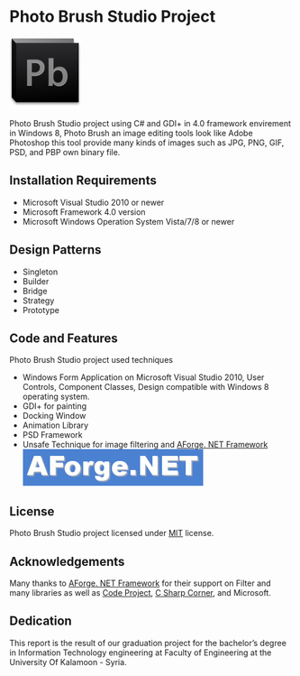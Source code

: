 # Photo Brush Studio Project 
![PhotoBrush L](PhotoBrushProject/Resources/icon_128.png "PhotoBrushStudio")

Photo Brush Studio project using C# and GDI+ in 4.0 framework envirement in Windows 8, Photo Brush an image editing tools look like Adobe Photoshop this tool provide many kinds of images such as JPG, PNG, GIF, PSD, and PBP own binary file.

## Installation Requirements
- Microsoft Visual Studio 2010 or newer
- Microsoft Framework 4.0 version
- Microsoft Windows Operation System Vista/7/8 or newer

## Design Patterns
- Singleton
- Builder
- Bridge
- Strategy
- Prototype

## Code and Features
Photo Brush Studio project used techniques
- Windows Form Application on Microsoft Visual Studio 2010, User Controls, Component Classes, Design compatible with Windows 8 operating system.
- GDI+ for painting 
- Docking Window
- Animation Library 
- PSD Framework
- Unsafe Technique for image filtering and [AForge. NET Framework](http://www.aforgenet.com/) ![AForge L](PhotoBrushProject/Resources/logo.gif "AForge")

## License
Photo Brush Studio project licensed under [MIT](http://opensource.org/licenses/MIT) license.

## Acknowledgements
Many thanks to [AForge. NET Framework](http://www.aforgenet.com/) for their support on Filter and many libraries as well as [Code Project](http://www.codeproject.com), [C Sharp Corner](http://www.c-sharpcorner.com/), and Microsoft.

## Dedication
This report is the result of our graduation project for the bachelor’s degree in Information Technology engineering at Faculty of Engineering at the University Of Kalamoon - Syria.
